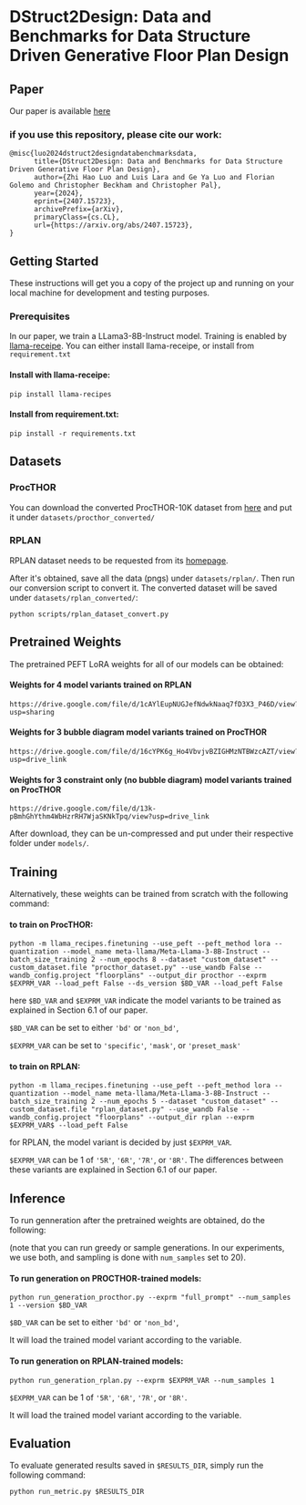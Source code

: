 # DStruct2Design: Data and Benchmarks for Data Structure Driven Generative Floor Plan Design

## Paper
Our paper is available [here](https://arxiv.org/abs/2407.15723)

### if you use this repository, please cite our work:
```
@misc{luo2024dstruct2designdatabenchmarksdata,
      title={DStruct2Design: Data and Benchmarks for Data Structure Driven Generative Floor Plan Design}, 
      author={Zhi Hao Luo and Luis Lara and Ge Ya Luo and Florian Golemo and Christopher Beckham and Christopher Pal},
      year={2024},
      eprint={2407.15723},
      archivePrefix={arXiv},
      primaryClass={cs.CL},
      url={https://arxiv.org/abs/2407.15723}, 
}
```

## Getting Started

These instructions will get you a copy of the project up and running on your local machine for development and testing purposes.

### Prerequisites

In our paper, we train a LLama3-8B-Instruct model. Training is enabled by [llama-receipe](https://github.com/meta-llama/llama-recipes/tree/main). You can either install llama-receipe, or install from `requirement.txt`

#### Install with llama-receipe:
```
pip install llama-recipes
```

#### Install from requirement.txt:
```
pip install -r requirements.txt
```

## Datasets

### ProcTHOR

You can download the converted ProcTHOR-10K dataset from [here](https://huggingface.co/datasets/ludolara/DStruct2Design) and put it under `datasets/procthor_converted/`

### RPLAN

RPLAN dataset needs to be requested from its [homepage](http://staff.ustc.edu.cn/~fuxm/projects/DeepLayout/).

After it's obtained, save all the data (pngs) under `datasets/rplan/`. Then run our conversion script to convert it. The converted dataset will be saved under `datasets/rplan_converted/`:
```
python scripts/rplan_dataset_convert.py
```

## Pretrained Weights

The pretrained PEFT LoRA weights for all of our models can be obtained:

#### Weights for 4 model variants trained on RPLAN
```
https://drive.google.com/file/d/1cAYlEupNUGJefNdwkNaaq7fD3X3_P46D/view?usp=sharing
```

#### Weights for 3 bubble diagram model variants trained on ProcTHOR
```
https://drive.google.com/file/d/16cYPK6g_Ho4VbvjvBZIGHMzNTBWzcAZT/view?usp=drive_link
```


#### Weights for 3 constraint only (no bubble diagram) model variants trained on ProcTHOR
```
https://drive.google.com/file/d/13k-pBmhGhYthm4WbHzrRH7WjaSKNkTpq/view?usp=drive_link
```

After download, they can be un-compressed and put under their respective folder under `models/`.

## Training

Alternatively, these weights can be trained from scratch with the following command:

#### to train on ProcTHOR:

```
python -m llama_recipes.finetuning --use_peft --peft_method lora --quantization --model_name meta-llama/Meta-Llama-3-8B-Instruct --batch_size_training 2 --num_epochs 8 --dataset "custom_dataset" --custom_dataset.file "procthor_dataset.py" --use_wandb False --wandb_config.project "floorplans" --output_dir procthor --exprm $EXPRM_VAR --load_peft False --ds_version $BD_VAR --load_peft False
```

here `$BD_VAR` and `$EXPRM_VAR` indicate the model variants to be trained as explained in Section 6.1 of our paper. 

`$BD_VAR` can be set to either `'bd'` or `'non_bd'`,

`$EXPRM_VAR` can be set to `'specific'`, `'mask'`, or `'preset_mask'`

#### to train on RPLAN:

```
python -m llama_recipes.finetuning --use_peft --peft_method lora --quantization --model_name meta-llama/Meta-Llama-3-8B-Instruct --batch_size_training 2 --num_epochs 5 --dataset "custom_dataset" --custom_dataset.file "rplan_dataset.py" --use_wandb False --wandb_config.project "floorplans" --output_dir rplan --exprm $EXPRM_VAR$ --load_peft False
```

for RPLAN, the model variant is decided by just `$EXPRM_VAR`.

`$EXPRM_VAR` can be 1 of `'5R'`, `'6R'`, `'7R'`, or `'8R'`. The differences between these variants are explained in Section 6.1 of our paper.

## Inference

To run genneration after the pretrained weights are obtained, do the following:

(note that you can run greedy or sample generations. In our experiments, we use both, and sampling is done with `num_samples` set to 20).

#### To run generation on PROCTHOR-trained models:

```
python run_generation_procthor.py --exprm "full_prompt" --num_samples 1 --version $BD_VAR
```

`$BD_VAR` can be set to either `'bd'` or `'non_bd'`,

<!-- `$EXPRM_VAR` can be set to `'specific'`, `'mask'`, or `'preset_mask'` -->

It will load the trained model variant according to the variable.


#### To run generation on RPLAN-trained models:

```
python run_generation_rplan.py --exprm $EXPRM_VAR --num_samples 1
```

`$EXPRM_VAR` can be 1 of `'5R'`, `'6R'`, `'7R'`, or `'8R'`. 

It will load the trained model variant according to the variable.

## Evaluation

To evaluate generated results saved in `$RESULTS_DIR`, simply run the following command:

```
python run_metric.py $RESULTS_DIR
```

